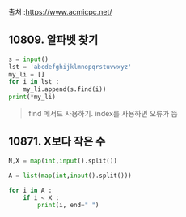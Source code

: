 출처 :https://www.acmicpc.net/



## 10809. 알파벳 찾기
```python
s = input()
lst = 'abcdefghijklmnopqrstuvwxyz'
my_li = []
for i in lst :
    my_li.append(s.find(i))
print(*my_li)
```

> find 메서드 사용하기. index를 사용하면 오류가 뜸



## 10871. X보다 작은 수

```python
N,X = map(int,input().split())

A = list(map(int,input().split()))

for i in A :
    if i < X :
        print(i, end=" ")
```


